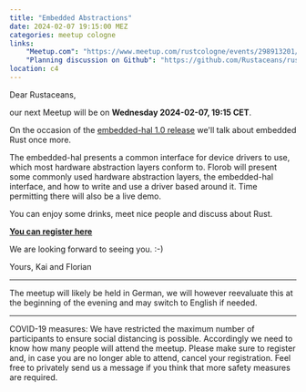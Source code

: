 ```yaml
---
title: "Embedded Abstractions"
date: 2024-02-07 19:15:00 MEZ
categories: meetup cologne
links:
    "Meetup.com": "https://www.meetup.com/rustcologne/events/298913201/"
    "Planning discussion on Github": "https://github.com/Rustaceans/rust-cologne/issues/114"
location: c4
---
```

Dear Rustaceans,

our next Meetup will be on **Wednesday 2024-02-07, 19:15 CET**.

On the occasion of the [embedded-hal 1.0 release](https://blog.rust-embedded.org/embedded-hal-v1/)
we'll talk about embedded Rust once more.

The embedded-hal presents a common interface for device drivers to use, which most hardware
abstraction layers conform to.
Florob will present some commonly used hardware abstraction layers, the embedded-hal interface,
and how to write and use a driver based around it.
Time permitting there will also be a live demo.

You can enjoy some drinks, meet nice people and discuss about Rust.

**[You can register here](https://www.meetup.com/rustcologne/events/298913201/)**

We are looking forward to seeing you. :-)

Yours,
Kai and Florian
- - -
The meetup will likely be held in German, we will however reevaluate this at the beginning of the evening and may switch to English if needed.
- - -
COVID-19 measures: We have restricted the maximum number of participants to ensure social distancing is possible.
Accordingly we need to know how many people will attend the meetup.
Please make sure to register and, in case you are no longer able to attend, cancel your registration.
Feel free to privately send us a message if you think that more safety measures are required.
